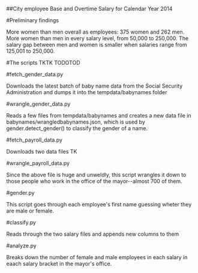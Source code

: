 ##City employee Base and Overtime Salary for Calendar Year 2014

#Preliminary findings

More women than men overall as employees: 375 women and 262 men.
More women than men in every salary level, from 50,000 to 250,000.
The salary gap between men and women is smaller when salaries range from 125,001 to 250,000.

#The scripts
TKTK TODOTOD

#fetch_gender_data.py

Downloads the latest batch of baby name data from the Social Security Administration and dumps it into the tempdata/babynames folder

#wrangle_gender_data.py

Reads a few files from tempdata/babynames and creates a new data file in babynames/wrangledbabynames.json, which is used by gender.detect_gender() to classify the gender of a name.

#fetch_payroll_data.py

Downloads two data files TK

#wrangle_payroll_data.py

Since the above file is huge and unweldly, this script wrangles it down to those people who work in the office of the mayor--almost 700 of them.

#gender.py

This script goes through each employee's first name guessing wheter they are male or female.

#classify.py

Reads through the two salary files and appends new columns to them

#analyze.py

Breaks down the number of female and male employees in each salary in eaach salary bracket in the mayor's office.